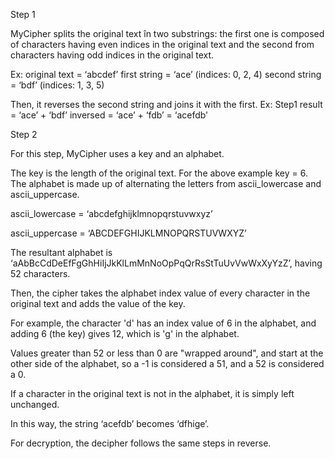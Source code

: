Step 1

MyCipher splits the original text în two substrings: the first one is composed of characters having even indices in the original text and the second from characters having odd indices in the original text.

Ex: original text = ‘abcdef’
first string = ‘ace’ (indices: 0, 2, 4)
second string = ‘bdf’ (indices: 1, 3, 5)

Then, it reverses the second string and joins it with the first.
Ex: Step1 result = ‘ace’ + ‘bdf’ inversed = ‘ace’ + ‘fdb’ = ‘acefdb’

Step 2

For this step, MyCipher uses a key and an alphabet.

The key is the length of the original text. For the above example key = 6.
The alphabet is made up of alternating the letters from ascii_lowercase and ascii_uppercase.

ascii_lowercase = ‘abcdefghijklmnopqrstuvwxyz’

ascii_uppercase = ‘ABCDEFGHIJKLMNOPQRSTUVWXYZ’

The resultant alphabet is ‘aAbBcCdDeEfFgGhHiIjJkKlLmMnNoOpPqQrRsStTuUvVwWxXyYzZ’, having 52 characters.

Then, the cipher takes the alphabet index value of every character in the original text and adds the value of the key.

For example, the character 'd' has an index value of 6 in the alphabet, and adding 6 (the key) gives 12, which is 'g' in the alphabet.

Values greater than 52 or less than 0 are "wrapped around", and start at the other side of the alphabet, so a -1 is considered a 51, and a 52 is considered a 0.

If a character in the original text is not in the alphabet, it is simply left unchanged.

In this way, the string ‘acefdb’ becomes ‘dfhige’.

For decryption, the decipher follows the same steps in reverse.
